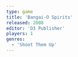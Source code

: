 ```yaml
---
type: game
title: 'Bangai-O Spirits'
released: 2008
editor: 'D3 Publisher'
players: 1
genres:
  - 'Shoot Them Up'
---
```

